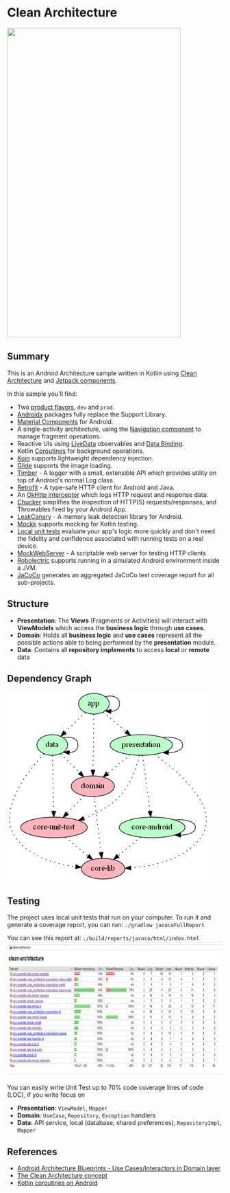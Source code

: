 # Clean Architecture

<img src=images/app-recording.gif width="405" height="720">

## Summary
This is an Android Architecture sample written in Kotlin using [Clean Architecture](https://blog.cleancoder.com/uncle-bob/2012/08/13/the-clean-architecture.html) and [Jetpack components](https://developer.android.com/jetpack).

In this sample you'll find:
* Two [product flavors](https://developer.android.com/studio/build/build-variants#product-flavors), `dev` and `prod`.
* [Androidx](https://developer.android.com/jetpack/androidx) packages fully replace the Support Library.
* [Material Components](https://material.io/develop/android) for Android.
* A single-activity architecture, using the [Navigation component](https://developer.android.com/guide/navigation/navigation-getting-started) to manage fragment operations.
* Reactive UIs using [LiveData](https://developer.android.com/topic/libraries/architecture/livedata) observables and [Data Binding](https://developer.android.com/topic/libraries/data-binding).
* Kotlin [Coroutines](https://kotlinlang.org/docs/reference/coroutines-overview.html) for background operations.
* [Koin](https://insert-koin.io/) supports lightweight dependency injection.
* [Glide](https://github.com/bumptech/glide) supports the image loading.
* [Timber](https://github.com/JakeWharton/timber) - A logger with a small, extensible API which provides utility on top of Android's normal Log class.
* [Retrofit](https://square.github.io/retrofit/) - A type-safe HTTP client for Android and Java.
* An [OkHttp interceptor](https://square.github.io/okhttp/interceptors/) which logs HTTP request and response data.
* [Chucker](https://github.com/ChuckerTeam/chucker) simplifies the inspection of HTTP(S) requests/responses, and Throwables fired by your Android App.
* [LeakCanary](https://github.com/square/leakcanary) - A memory leak detection library for Android.
* [Mockk](https://mockk.io/) supports mocking for Kotlin testing.
* [Local unit tests](https://developer.android.com/training/testing/unit-testing/local-unit-tests) evaluate your app's logic more quickly and don't need the fidelity and confidence associated with running tests on a real device.
* [MockWebServer](https://github.com/square/okhttp/tree/master/mockwebserver) - A scriptable web server for testing HTTP clients
* [Robolectric](http://robolectric.org/getting-started/) supports running in a simulated Android environment inside a JVM.
* [JaCoCo](https://www.eclemma.org/jacoco/) generates an aggregated JaCoCo test coverage report for all sub-projects.

## Structure

* **Presentation**: The **Views** (Fragments or Activities) will interact with **ViewModels** which access the **business logic** through **use cases**.
* **Domain**: Holds all **business logic** and **use cases** represent all the possible actions able to being performed by the **presentation** module.
* **Data**: Contains all **repository implements** to access **local** or **remote** data

## Dependency Graph
![](dependency-graph/project.dot.png)

## Testing
The project uses local unit tests that run on your computer. To run it and generate a coverage report, you can run:
`./gradlew jacocoFullReport`

You can see this report at: `./build/reports/jacoco/html/index.html`
<img src=images/jacoco-full-report.png width="800" height="314">

You can easily write Unit Test up to 70% code coverage lines of code (LOC), if you write focus on
* **Presentation**: `ViewModel`, `Mapper`
* **Domain**: `UseCase`, `Repository`, `Exception` handlers
* **Data**: API service, local (database, shared preferences), `RepositoryImpl`, `Mapper`

## References
* [Android Architecture Blueprints - Use Cases/Interactors in Domain layer](https://github.com/android/architecture-samples/tree/usecases)
* [The Clean Architecture concept](https://blog.cleancoder.com/uncle-bob/2012/08/13/the-clean-architecture.html)
* [Kotlin coroutines on Android](https://developer.android.com/kotlin/coroutines)